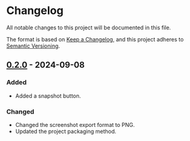 # Changelog

All notable changes to this project will be documented in this file.

The format is based on [Keep a Changelog](https://keepachangelog.com/en/1.0.0/), and
this project adheres to [Semantic Versioning](https://semver.org/spec/v2.0.0.html).

## [0.2.0] - 2024-09-08

### Added

- Added a snapshot button.

### Changed

- Changed the screenshot export format to PNG.
- Updated the project packaging method.

[0.2.0]: https://github.com/furkanonder/karbon/releases/tag/0.2.0
